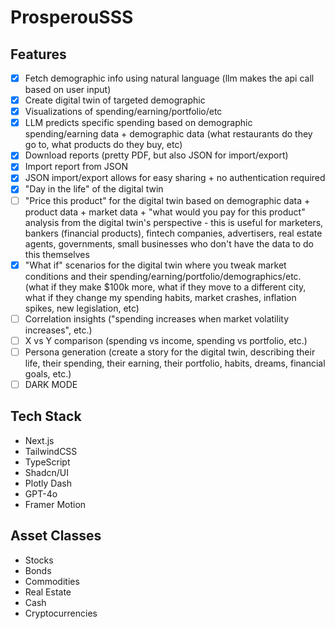 # ProsperouSSS

## Features
- [x] Fetch demographic info using natural language (llm makes the api call based on user input)
- [x] Create digital twin of targeted demographic
- [x] Visualizations of spending/earning/portfolio/etc
- [x] LLM predicts specific spending based on demographic spending/earning data + demographic data (what restaurants do they go to, what products do they buy, etc)
- [x] Download reports (pretty PDF, but also JSON for import/export)
- [x] Import report from JSON
- [x] JSON import/export allows for easy sharing + no authentication required
- [x] "Day in the life" of the digital twin
- [ ] "Price this product" for the digital twin based on demographic data + product data + market data + "what would you pay for this product" analysis from the digital twin's perspective - this is useful for marketers, bankers (financial products), fintech companies, advertisers, real estate agents, governments, small businesses who don't have the data to do this themselves
- [x] "What if" scenarios for the digital twin where you tweak market conditions and their spending/earning/portfolio/demographics/etc. (what if they make $100k more, what if they move to a different city, what if they change my spending habits, market crashes, inflation spikes, new legislation, etc)
- [ ] Correlation insights ("spending increases when market volatility increases", etc.)
- [ ] X vs Y comparison (spending vs income, spending vs portfolio, etc.)
- [ ] Persona generation (create a story for the digital twin, describing their life, their spending, their earning, their portfolio, habits, dreams, financial goals, etc.)
- [ ] DARK MODE

## Tech Stack

- Next.js
- TailwindCSS
- TypeScript
- Shadcn/UI
- Plotly Dash
- GPT-4o
- Framer Motion


## Asset Classes

- Stocks
- Bonds
- Commodities
- Real Estate
- Cash
- Cryptocurrencies
